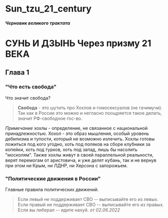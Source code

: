 # Sun_tzu_21_century

##### Черновик великого трактата 

# СУНЬ И ДЗЫНЬ Через призму 21 ВЕКА



## **Глава 1**

### "Что есть свобода"
Что значит свобода?

>**Свобода** - это шутить про Хохлов и гомосексуалов (не гачимучи). Так как в России это можно и негласно поощряется такое делать, значит РФ-свободное гос-во.

*Примечание* хохлы - определение, не связанное с национальной принадлежностью. Хохол - это образ мышления, особый уровень дебилизма и тупости, который не возможно излечить. Хохлы готовы ложиться под кого угодно, хоть под поляков на сборе клубники за копейки, хоть под турков, хоть под запад, лишь бы насолить "москолям". Также хохлы живут в своей параллельной реальности, верят перемогам от аристовича, и уже делят кубань, так и не вернув при этом ни Крым, ни ЛДНР, ни Херсона с запорожьем.


### "Политические движения в России"
Главные правила политических движений.

> Если левый не поддерживает СВО -- выписывайте его из левых.
> Если правый не поддерживает СВО -- выписывайте его из правых.
> Если вы либерал -- идите нахуй.
 *от 02.06.2022*

